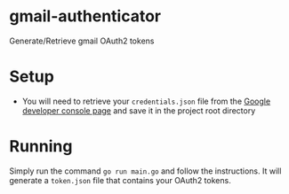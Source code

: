 # gmail-authenticator
Generate/Retrieve gmail OAuth2 tokens

# Setup
- You will need to retrieve your `credentials.json` file from the 
[Google developer console page](https://console.developers.google.com/apis/credentials) and save it in the project
root directory

# Running
Simply run the command `go run main.go` and follow the instructions. It will generate a `token.json` file that contains your 
OAuth2 tokens.
